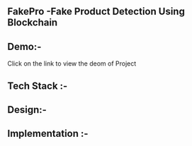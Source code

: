 ## FakePro -Fake Product Detection Using Blockchain


## Demo:-
Click on the link to view the deom of Project
## Tech Stack :-

## Design:-

## Implementation :-
